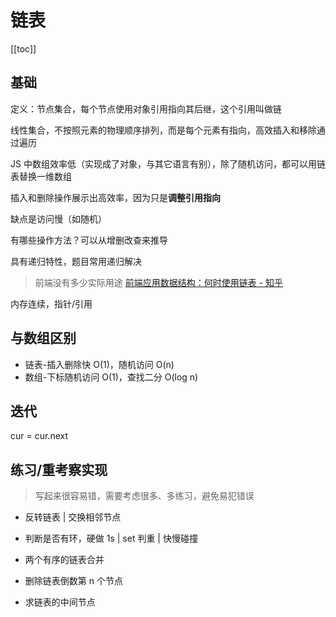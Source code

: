 # 链表
[[toc]]

## 基础

定义：节点集合，每个节点使用对象引用指向其后继，这个引用叫做链

线性集合，不按照元素的物理顺序排列，而是每个元素有指向，高效插入和移除通过遍历

JS 中数组效率低（实现成了对象，与其它语言有别），除了随机访问，都可以用链表替换一维数组

插入和删除操作展示出高效率，因为只是**调整引用指向**

缺点是访问慢（如随机）

有哪些操作方法？可以从增删改查来推导

具有递归特性，题目常用递归解决

> 前端没有多少实际用途
[前端应用数据结构：何时使用链表 - 知乎](https://zhuanlan.zhihu.com/p/61935862)

内存连续，指针/引用

## 与数组区别

  - 链表-插入删除快 O(1)，随机访问 O(n)
  - 数组-下标随机访问 O(1)，查找二分 O(log n)

## 迭代
cur = cur.next
## 练习/重考察实现
> 写起来很容易错，需要考虑很多、多练习，避免易犯错误

- 反转链表 | 交换相邻节点

- 判断是否有环，硬做 1s | set 判重 | 快慢碰撞

- 两个有序的链表合并

- 删除链表倒数第 n 个节点

- 求链表的中间节点

